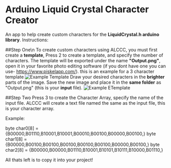 # Arduino Liquid Crystal Character Creator
An app to help create custom characters for the **LiquidCrystal.h arduino library**.
Instructions:

##Step One\n
To create custom characters using ALCCC, you must first create a **template**,
Press 2 to create a template, and specify the number of characters.
The template will be exported under the name **"Output.png"**, open it in your favorite photo editing software (if you dont have one you can use- https://www.piskelapp.com/).
this is an example for a 3 character template ![Example Template](/images/logo.png)
Draw your desired characters in the **brighter** parts of the image.
Save the new image and place it in the **same folder** as "Output.png" (this is your **input** file).
![Example ETemplate](/images/logo.png)

##Step Two
Press 3 to create the Character Array, specify the name of the input file.
ALCCC will create a text file named the same as the input file, this is your character array.

Example:

  byte char0[8] = {B00000,B01110,B10001,B10001,B00010,B00100,B00000,B00100,}
  byte char1[8] = {B00000,B00100,B00100,B00100,B00100,B00100,B00000,B00100,}
  byte char2[8] = {B00000,B00000,B01110,B10001,B10101,B10111,B10000,B01110,}


All thats left is to copy it into your project!
